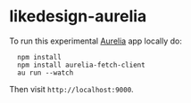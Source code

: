 # likedesign-aurelia
To run this experimental [Aurelia](https://aurelia.io/) app locally do:

```
  npm install
  npm install aurelia-fetch-client
  au run --watch
```

Then visit `http://localhost:9000`.
